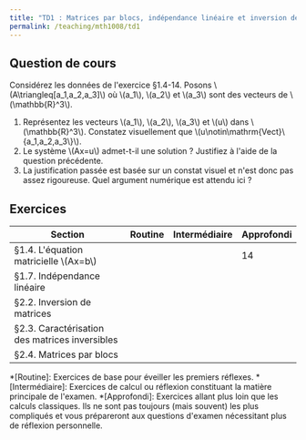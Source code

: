 ```yaml
---
title: "TD1 : Matrices par blocs, indépendance linéaire et inversion de matrices"
permalink: /teaching/mth1008/td1
---
```


## Question de cours

Considérez les données de l'exercice §1.4-14. Posons \\(A\triangleq[a_1,a_2,a_3]\\) où \\(a_1\\), \\(a_2\\) et \\(a_3\\) sont des vecteurs de \\(\mathbb{R}^3\\).

1. Représentez les vecteurs \\(a_1\\), \\(a_2\\), \\(a_3\\) et \\(u\\) dans \\(\mathbb{R}^3\\). Constatez visuellement que \\(u\notin\mathrm{Vect}\\{a_1,a_2,a_3\\}\\).
2. Le système \\(Ax=u\\) admet-t-il une solution ? Justifiez à l'aide de la question précédente.
3. La justification passée est basée sur un constat visuel et n'est donc pas assez rigoureuse. Quel argument numérique est attendu ici ?

## Exercices

| Section                                        | Routine | Intermédiaire | Approfondi |
| ---------------------------------------------- | ------- | ------------- | ---------- |
| §1.4. L'équation matricielle \\(Ax=b\\)        |         |               | 14         |
| §1.7. Indépendance linéaire                    |         |               |            |
| §2.2. Inversion de matrices                    |         |               |            |
| §2.3. Caractérisation des matrices inversibles |         |               |            |
| §2.4. Matrices par blocs                       |         |               |            |


*[Routine]: Exercices de base pour éveiller les premiers réflexes.
*[Intermédiaire]: Exercices de calcul ou réflexion constituant la matière principale de l'examen.
*[Approfondi]: Exercices allant plus loin que les calculs classiques. Ils ne sont pas toujours (mais souvent) les plus compliqués et vous prépareront aux questions d'examen nécessitant plus de réflexion personnelle.